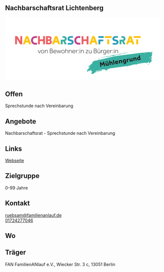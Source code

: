 ## Nachbarschaftsrat Lichtenberg
<img id="topmedia" src="/Begegnungen/Images/Nachbarschaftsrat/Logo-Nachbarschaftsrat(1).jpg" />

## Offen
Sprechstunde nach Vereinbarung

## Angebote
Nachbarschaftsrat -  Sprechstunde nach Vereinbarung 


## Links
<a class="external_link" target="blank" href="https://nachbarschaftsrat.familienanlauf.de/">Webseite</a><br>

                                                                                            
## Zielgruppe
0-99 Jahre 

## Kontakt
[ruebsam@familienanlauf.de](mailto:ruebsam@familienanlauf.de)<br>
<a href="tel:+49172 42 77 046">01724277046</a>

## Wo
<div id="gmap"></div>
<script>window.onload = showMap('Matenzeile 2-4, 13053 Berlin', 0, 'gmap_mini')</script>

## Träger
FAN FamilienANlauf e.V., Wiecker Str. 3 c, 13051 Berlin

